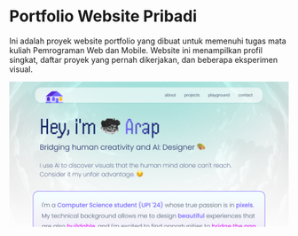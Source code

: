# Portfolio Website Pribadi

Ini adalah proyek website portfolio yang dibuat untuk memenuhi tugas mata kuliah Pemrograman Web dan Mobile. Website ini menampilkan profil singkat, daftar proyek yang pernah dikerjakan, dan beberapa eksperimen visual.

![Tampilan Website](preview.png)

